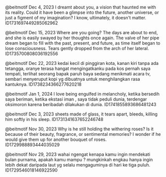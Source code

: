 @beitmotif Dec 4, 2023
I dreamt about you, a vision that haunted me with its reality. Could it have been a glimpse into the future, another universe, or just a figment of my imagination? I know, ultimately, it doesn't matter.
ID1731697449285062962


@beitmotif Dec 15, 2023
Where are you going? The days are about to end, and she is easily swayed by her thoughts once again. The valve of her pipe dream began to fill with the past, present, and future, as time itself began to lose consciousness. Tears gently dropped from the arch of her lateral.
ID1735700808036192556


@beitmotif Dec 22, 2023
kedai kecil di pinggiran kota, kanan kiri tanpa ada tetangga, oranye terasa hangat mengingatkanku pada kos pernah saya tempati, terlihat seorang bapak paruh baya sedang menikmati acara tv, sembari menyeruput kopi yg dibuatnya untuk menghilangkan rasa kantuknya.
ID1738234366277620218


@beitmotif Jan 1, 2024
I love being engulfed in melancholy, ketika bersedih saya beriman, ketika ekstasi iman , saya tidak peduli dunia, terdengar oksimoron karena beribadah dilakukan di dunia.
ID1741855893686481243


@beitmotif Dec 3, 2023
sheets made of glass, it tears apart,  bleeds, killing him softly in his sleep.
ID1731341637652246748


@beitmotif Nov 30, 2023
Why is he still holding the withering roses? Is it because of their beauty, fragrance, or sentimental memories? I wonder if he would give them up for another bouquet of roses.
ID1729988893444035029

@beitmotif Nov 29, 2023
wahai ngengat kenapa kamu ingin mendekati bulan purnama, apakah kamu mampu ? mungkinkah engkau hanya ingin lebih dekat daripada laut yg selalu mengaguminya di hari ke tiga puluh.
ID1729546018146922590
